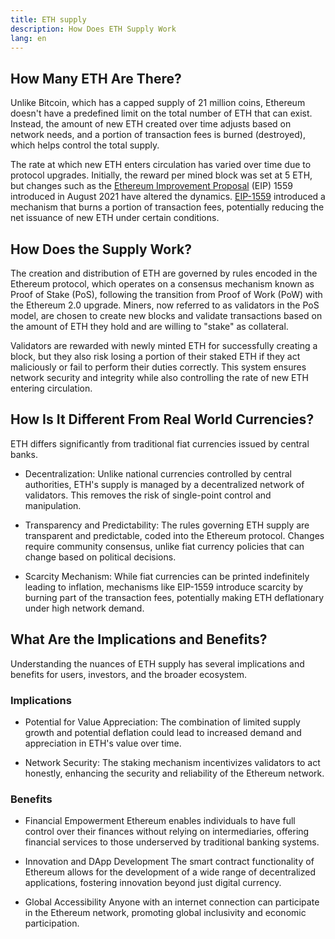 ```yaml
---
title: ETH supply
description: How Does ETH Supply Work
lang: en
---
```


## How Many ETH Are There?
Unlike Bitcoin, which has a capped supply of 21 million coins, Ethereum doesn't have a predefined limit on the total number of ETH that can exist. Instead, the amount of new ETH created over time adjusts based on network needs, and a portion of transaction fees is burned (destroyed), which helps control the total supply.

The rate at which new ETH enters circulation has varied over time due to protocol upgrades. Initially, the reward per mined block was set at 5 ETH, but changes such as the [Ethereum Improvement Proposal](https://eips.ethereum.org/) (EIP) 1559 introduced in August 2021 have altered the dynamics. [EIP-1559](https://eips.ethereum.org/EIPS/eip-1559) introduced a mechanism that burns a portion of transaction fees, potentially reducing the net issuance of new ETH under certain conditions.

## How Does the Supply Work?
The creation and distribution of ETH are governed by rules encoded in the Ethereum protocol, which operates on a consensus mechanism known as Proof of Stake (PoS), following the transition from Proof of Work (PoW) with the Ethereum 2.0 upgrade. Miners, now referred to as validators in the PoS model, are chosen to create new blocks and validate transactions based on the amount of ETH they hold and are willing to "stake" as collateral.

Validators are rewarded with newly minted ETH for successfully creating a block, but they also risk losing a portion of their staked ETH if they act maliciously or fail to perform their duties correctly. This system ensures network security and integrity while also controlling the rate of new ETH entering circulation.

## How Is It Different From Real World Currencies?
ETH differs significantly from traditional fiat currencies issued by central banks. 

- Decentralization: Unlike national currencies controlled by central authorities, ETH's supply is managed by a decentralized network of validators. This removes the risk of single-point control and manipulation.

- Transparency and Predictability: The rules governing ETH supply are transparent and predictable, coded into the Ethereum protocol. Changes require community consensus, unlike fiat currency policies that can change based on political decisions.

- Scarcity Mechanism: While fiat currencies can be printed indefinitely leading to inflation, mechanisms like EIP-1559 introduce scarcity by burning part of the transaction fees, potentially making ETH deflationary under high network demand.

## What Are the Implications and Benefits?
Understanding the nuances of ETH supply has several implications and benefits for users, investors, and the broader ecosystem.

### Implications
- Potential for Value Appreciation: The combination of limited supply growth and potential deflation could lead to increased demand and appreciation in ETH's value over time.

- Network Security: The staking mechanism incentivizes validators to act honestly, enhancing the security and reliability of the Ethereum network.

### Benefits
- Financial Empowerment
Ethereum enables individuals to have full control over their finances without relying on intermediaries, offering financial services to those underserved by traditional banking systems.

- Innovation and DApp Development
The smart contract functionality of Ethereum allows for the development of a wide range of decentralized applications, fostering innovation beyond just digital currency.

- Global Accessibility
Anyone with an internet connection can participate in the Ethereum network, promoting global inclusivity and economic participation.